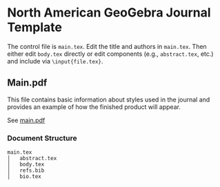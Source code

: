 # North American GeoGebra Journal Template

The control file is `main.tex`.  Edit the title and authors in `main.tex`. Then either edit `body.tex` directly or edit components (e.g., `abstract.tex`, etc.) and include via `\input{file.tex}`. 


## Main.pdf

This file contains basic information about styles used in the journal and provides an example of how the finished product will appear.  

See [main.pdf](main.pdf) 

### Document Structure

```
main.tex
│   abstract.tex
│   body.tex
│   refs.bib
│   bio.tex 
```
